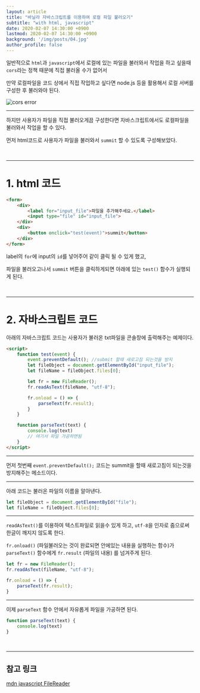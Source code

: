 ```yaml
---
layout: article
title: "바닐라 자바스크립트를 이용하여 로컬 파일 불러오기"
subtitle: "with html, javascript"
date: 2020-02-07 14:30:00 +0900
lastmod: 2020-02-07 14:30:00 +0900
background: '/img/posts/04.jpg'
author_profile: false
---
```


일반적으로 `html`과 `javascript`에서 로컬에 있는 파일을 불러와서 작업을 하고 싶을때 `cors`라는 정책 때문에 직접 불러올 수가 없어서

만약 로컬파일을 코드 상에서 직접 작업하고 싶다면 node.js 등을 활용해서 로컬 서버를 구성한 후 불러와야 된다.

![cors error](https://user-images.githubusercontent.com/59393359/74086007-3c0fca00-4ac2-11ea-8c28-6b7d7a390dbe.PNG)

---

하지만 사용자가 파일을 직접 불러오게끔 구성한다면 자바스크립트에서도 로컬파일을 불러와서 작업을 할 수 있다.

먼저 html코드로 사용자가 파일을 불러와서 `summit` 할 수 있도록 구성해보았다.

<br/>

---

# 1. html 코드

```html
<form>
    <div>
        <label for="input_file">파일을 추가해주세요.</label>
        <input type="file" id="input_file">
    </div>
    <div>
        <button onclick="test(event)">summit</button>
    </div>
</form>
```

label의 `for`에 input의 `id`를 넣어주어 같이 클릭 될 수 있게 했고,

파일을 불러오고나서 `summit` 버튼을 클릭하게되면 아래에 있는 `test()` 함수가 실행되게 된다.

<br/>

---

# 2. 자바스크립트 코드

아래의 자바스크립트 코드는 사용자가 불러온 txt파일을 콘솔창에 출력해주는 예제이다.

```html
<script>
    function test(event) {
        event.preventDefault(); //submit 할때 새로고침 되는것을 방지
        let fileObject = document.getElementById("input_file");
        let fileName = fileObject.files[0];

        let fr = new FileReader();
        fr.readAsText(fileName, "utf-8");

        fr.onload = () => {
            parseText(fr.result);
        }
    }

    function parseText(text) {
        console.log(text)
        // 여기서 파일 가공하면됨
    }
</script>
```

***

먼저 첫번째 `event.preventDefault();` 코드는 summit을 할때 새로고침이 되는것을 방지해주는 메소드이다.

***

아래 코드는 불러온 파일의 이름을 알아낸다.

```javascript
let fileObject = document.getElementById("file");
let fileName = fileObject.files[0];
```

***

`readAsText()`를 이용하여 텍스트파일로 읽을수 있게 하고, `utf-8`을 인자로 줌으로써 한글이 깨지지 않도록 한다.

`fr.onload()` (파일불러오는 것이 완료되면 안에있는 내용을 실행하는 함수)가 `parseText()` 함수에게 `fr.result` (파일의 내용) 를 넘겨주게 된다.

```javascript
let fr = new FileReader();
fr.readAsText(fileName, "utf-8");

fr.onload = () => {
    parseText(fr.result);
}
```

***

이제 `parseText` 함수 안에서 자유롭게 파일을 가공하면 된다.

```javascript
function parseText(text) {
    console.log(text)
}
```

<br/>

***

## 참고 링크

[mdn javascript FileReader](https://developer.mozilla.org/ko/docs/Web/API/FileReader)

<br />